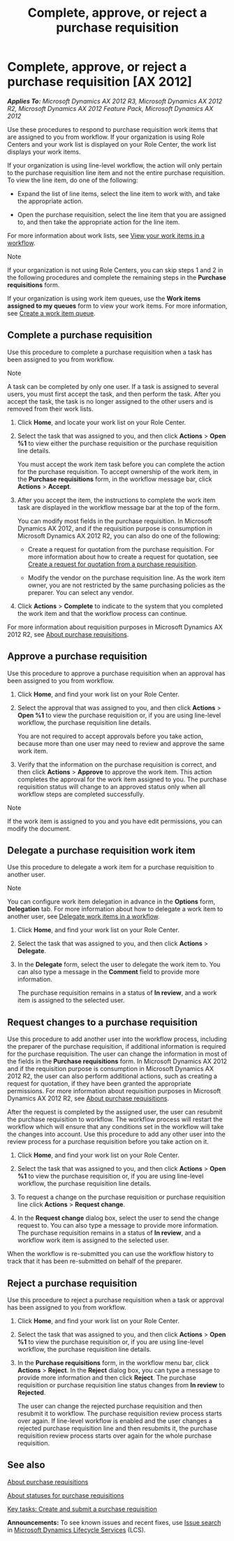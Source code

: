 ﻿---
title: Complete, approve, or reject a purchase requisition
TOCTitle: Complete, approve, or reject a purchase requisition
ms:assetid: 2153b0c8-7084-475d-9cbf-6a96940000d2
ms:mtpsurl: https://technet.microsoft.com/en-us/library/Gg230985(v=AX.60)
ms:contentKeyID: 36687375
ms.date: 04/20/2015
mtps_version: v=AX.60
---

# Complete, approve, or reject a purchase requisition [AX 2012]


_**Applies To:** Microsoft Dynamics AX 2012 R3, Microsoft Dynamics AX 2012 R2, Microsoft Dynamics AX 2012 Feature Pack, Microsoft Dynamics AX 2012_

Use these procedures to respond to purchase requisition work items that are assigned to you from workflow. If your organization is using Role Centers and your work list is displayed on your Role Center, the work list displays your work items.

If your organization is using line-level workflow, the action will only pertain to the purchase requisition line item and not the entire purchase requisition. To view the line item, do one of the following:

  - Expand the list of line items, select the line item to work with, and take the appropriate action.

  - Open the purchase requisition, select the line item that you are assigned to, and then take the appropriate action for the line item.

For more information about work lists, see [View your work items in a workflow](view-your-work-items-in-a-workflow.md).


> [!NOTE]
> <P>If your organization is not using Role Centers, you can skip steps 1 and 2 in the following procedures and complete the remaining steps in the <STRONG>Purchase requisitions</STRONG> form.</P>
> <P>If your organization is using work item queues, use the <STRONG>Work items assigned to my queues</STRONG> form to view your work items. For more information, see <A href="create-a-work-item-queue.md">Create a work item queue</A>.</P>



## Complete a purchase requisition

Use this procedure to complete a purchase requisition when a task has been assigned to you from workflow.


> [!NOTE]
> <P>A task can be completed by only one user. If a task is assigned to several users, you must first accept the task, and then perform the task. After you accept the task, the task is no longer assigned to the other users and is removed from their work lists.</P>



1.  Click **Home**, and locate your work list on your Role Center.

2.  Select the task that was assigned to you, and then click **Actions** \> **Open %1** to view either the purchase requisition or the purchase requisition line details.
    
    You must accept the work item task before you can complete the action for the purchase requisition. To accept ownership of the work item, in the **Purchase requisitions** form, in the workflow message bar, click **Actions** \> **Accept**.

3.  After you accept the item, the instructions to complete the work item task are displayed in the workflow message bar at the top of the form.
    
    You can modify most fields in the purchase requisition. In Microsoft Dynamics AX 2012, and if the requisition purpose is consumption in Microsoft Dynamics AX 2012 R2, you can also do one of the following:
    
      - Create a request for quotation from the purchase requisition. For more information about how to create a request for quotation, see [Create a request for quotation from a purchase requisition](create-a-request-for-quotation-from-a-purchase-requisition.md).
    
      - Modify the vendor on the purchase requisition line. As the work item owner, you are not restricted by the same purchasing policies as the preparer. You can select any vendor.

4.  Click **Actions** \> **Complete** to indicate to the system that you completed the work item and that the workflow process can continue.

For more information about requisition purposes in Microsoft Dynamics AX 2012 R2, see [About purchase requisitions](about-purchase-requisitions.md).

## Approve a purchase requisition

Use this procedure to approve a purchase requisition when an approval has been assigned to you from workflow.

1.  Click **Home**, and find your work list on your Role Center.

2.  Select the approval that was assigned to you, and then click **Actions** \> **Open %1** to view the purchase requisition or, if you are using line-level workflow, the purchase requisition line details.
    
    You are not required to accept approvals before you take action, because more than one user may need to review and approve the same work item.

3.  Verify that the information on the purchase requisition is correct, and then click **Actions** \> **Approve** to approve the work item. This action completes the approval for the work item assigned to you. The purchase requisition status will change to an approved status only when all workflow steps are completed successfully.


> [!NOTE]
> <P>If the work item is assigned to you and you have edit permissions, you can modify the document.</P>



## Delegate a purchase requisition work item

Use this procedure to delegate a work item for a purchase requisition to another user.


> [!NOTE]
> <P>You can configure work item delegation in advance in the <STRONG>Options</STRONG> form, <STRONG>Delegation</STRONG> tab. For more information about how to delegate a work item to another user, see <A href="delegate-work-items-in-a-workflow.md">Delegate work items in a workflow</A>.</P>



1.  Click **Home**, and find your work list on your Role Center.

2.  Select the task that was assigned to you, and then click **Actions** \> **Delegate**.

3.  In the **Delegate** form, select the user to delegate the work item to. You can also type a message in the **Comment** field to provide more information.
    
    The purchase requisition remains in a status of **In review**, and a work item is assigned to the selected user.

## Request changes to a purchase requisition

Use this procedure to add another user into the workflow process, including the preparer of the purchase requisition, if additional information is required for the purchase requisition. The user can change the information in most of the fields in the **Purchase requisitions** form. In Microsoft Dynamics AX 2012 and if the requisition purpose is consumption in Microsoft Dynamics AX 2012 R2, the user can also perform additional actions, such as creating a request for quotation, if they have been granted the appropriate permissions. For more information about requisition purposes in Microsoft Dynamics AX 2012 R2, see [About purchase requisitions](about-purchase-requisitions.md).

After the request is completed by the assigned user, the user can resubmit the purchase requisition to workflow. The workflow process will restart the workflow which will ensure that any conditions set in the workflow will take the changes into account. Use this procedure to add any other user into the review process for a purchase requisition before you take action on it.

1.  Click **Home**, and find your work list on your Role Center.

2.  Select the task that was assigned to you, and then click **Actions** \> **Open %1** to view the purchase requisition or, if you are using line-level workflow, the purchase requisition line details.

3.  To request a change on the purchase requisition or purchase requisition line click **Actions** \> **Request change**.

4.  In the **Request change** dialog box, select the user to send the change request to. You can also type a message to provide more information. The purchase requisition remains in a status of **In review**, and a workflow work item is assigned to the selected user.

When the workflow is re-submitted you can use the workflow history to track that it has been re-submitted on behalf of the preparer.

## Reject a purchase requisition

Use this procedure to reject a purchase requisition when a task or approval has been assigned to you from workflow.

1.  Click **Home**, and find your work list on your Role Center.

2.  Select the task that was assigned to you, and then click **Actions** \> **Open %1** to view the purchase requisition or, if you are using line-level workflow, the purchase requisition line details.

3.  In the **Purchase requisitions** form, in the workflow menu bar, click **Actions** \> **Reject**. In the **Reject** dialog box, you can type a message to provide more information and then click **Reject**. The purchase requisition or purchase requisition line status changes from **In review** to **Rejected**.
    
    The user can change the rejected purchase requisition and then resubmit it to workflow. The purchase requisition review process starts over again. If line-level workflow is enabled and the user changes a rejected purchase requisition line and then resubmits it, the purchase requisition review process starts over again for the whole purchase requisition.

## See also

[About purchase requisitions](about-purchase-requisitions.md)

[About statuses for purchase requisitions](about-statuses-for-purchase-requisitions.md)

[Key tasks: Create and submit a purchase requisition](key-tasks-create-and-submit-a-purchase-requisition.md)

  
**Announcements:** To see known issues and recent fixes, use [Issue search](http://go.microsoft.com/fwlink/?linkid=389258) in [Microsoft Dynamics Lifecycle Services](http://go.microsoft.com/fwlink/?linkid=306505) (LCS).

